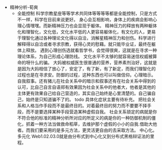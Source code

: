 - 精神分析-荀爽
	- 全能控制
		科学宗教星座等等学术共同体等等等等都是全能控制，只是方式不一样，科学在目前来说更好。
		身心会互相影响，身体上的疾病会影响心理心情嘿嘿。而新精神压力也会显现于躯体。
		精神压力的释放有两种躯体化和理智化，文化低，文化水平低的人更容易躯体化，有文化的人，更易于理智化通过各种理论文化得以自洽，消解星精神压力和创伤。科学进行解释得以自洽或者寻求宗教，获得心灵的慰藉。就只能毕业证，最终在躯体上释放。
		遇到心理创伤选就看哲学书，会觉得很爽，这就是在寻求一种理论体系，为自己形成心理防线。
		文化水平不太够的就容易迷信权威被算命的呀什么的骗。
		大妈被权威医生很普通的营养，营养素剂治好，这就是是因为大妈相信了放心了，安定了，有了新，有了新定，而我们理智化的过程也是在寻求安。防御的过程，这种东西也可以叫做信仰。心理暗示。自我叙事。还有猪儿在社会关系中的暗示和叙事还有在社会关系中得到的认可，比自己自言自语郑有效果因为社会关系中的他者大，他者是其他的主体更有效果自己给自己营造的，其实自己始终是心里清楚的。自己骗自己，始终是只知道骗不了的。
		todo 具体化症状主要有待补充。
		把社会关系和人格当作手段而不是最终目的。对着最终目的努力而不要要不择手段，而不是要选择某种手段营造某种虚假自我。
		社会关系锁定的病就是你不符合他的标准的精神分析所对应的所定义的病是你的一种防御机制的僵化，抓着一种方法当做救命稻草，去维护那个虚假的小小的自我.借助大他者。而我们要采用的是多元方法，更灵活更自由的去采取方法。
		中心化。多元化
		Web1.02.03.0就是由分布式到中心化又到分布式黑格辩证法的里程。